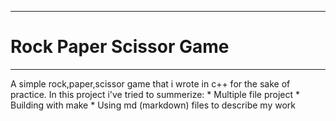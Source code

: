 
********************************************
# Rock Paper Scissor Game
--------------------------------------------

A simple rock,paper,scissor game that i wrote in c++ for the sake of practice.
In this project i've tried to summerize:
    * Multiple file project 
    * Building with make
    * Using md (markdown) files to describe my work



